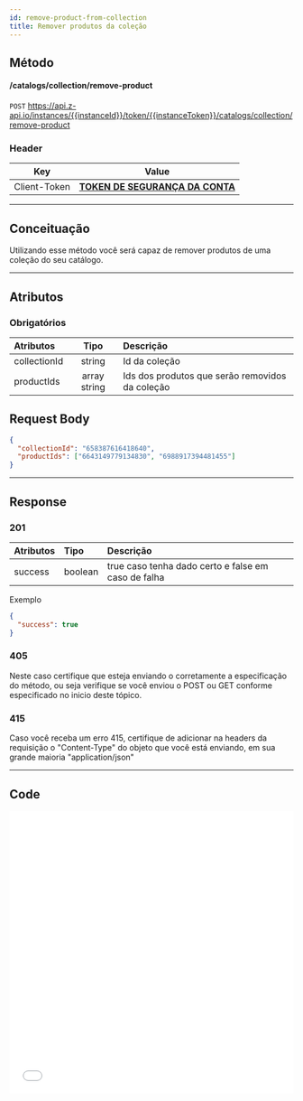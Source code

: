 ```yaml
---
id: remove-product-from-collection
title: Remover produtos da coleção
---
```


## Método

#### /catalogs/collection/remove-product

`POST` https://api.z-api.io/instances/{{instanceId}}/token/{{instanceToken}}/catalogs/collection/remove-product

### Header

|      Key       |            Value            |
| :------------: |     :-----------------:     |
|  Client-Token  | **[TOKEN DE SEGURANÇA DA CONTA](../security/client-token)** |
---

## Conceituação

Utilizando esse método você será capaz de remover produtos de uma coleção do seu catálogo.

---

## Atributos

### Obrigatórios

| Atributos    |  Tipo        | Descrição                                       |
| :----------- | :----------: | :---------------------------------------------- |
| collectionId | string       | Id da coleção                                   |
| productIds   | array string | Ids dos produtos que serão removidos da coleção |

## Request Body

```json
{
  "collectionId": "658387616418640",
  "productIds": ["6643149779134830", "6988917394481455"]
}
```

---

## Response

### 201

| Atributos      | Tipo    | Descrição                                           |
| :------------- | :------ | :-------------------------------------------------- |
| success        | boolean | true caso tenha dado certo e false em caso de falha |

Exemplo

```json
{
  "success": true
}
```

### 405

Neste caso certifique que esteja enviando o corretamente a especificação do método, ou seja verifique se você enviou o POST ou GET conforme especificado no inicio deste tópico.

### 415

Caso você receba um erro 415, certifique de adicionar na headers da requisição o "Content-Type" do objeto que você está enviando, em sua grande maioria "application/json"

---

## Code

<iframe src="//api.apiembed.com/?source=https://raw.githubusercontent.com/Z-API/z-api-docs/main/json-examples/remove-product-from-collection.json&targets=all" frameborder="0" scrolling="no" width="100%" height="500px" seamless></iframe>
